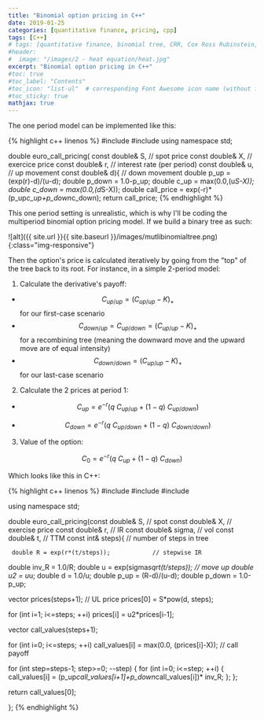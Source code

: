 ```yaml
---
title: "Binomial option pricing in C++"
date: 2019-01-25
categories: [quantitative finance, pricing, cpp]
tags: [C++]
# tags: [quantitative finance, binomial tree, CRR, Cox Ross Rubinstein, options, pricing, C++, cpp]
#header:
#  image: "/images/2 - heat equation/heat.jpg"
excerpt: "Binomial option pricing in C++"
#toc: true
#toc_label: "Contents"
#toc_icon: "list-ul"  # corresponding Font Awesome icon name (without fa prefix
#toc_sticky: true
mathjax: true
---
```


The one period model can be implemented like this:

{% highlight c++ linenos %}
#include <cmath>
#include <algorithm>
using namespace std;

double euro_call_pricing( const double& S,     // spot price
					    const double& X,     // exercice price
					    const double& r,     // interest rate (per period)
					    const double& u,     // up movement
					    const double& d){   // down movement
   double p_up = (exp(r)-d)/(u-d);
   double p_down = 1.0-p_up;
   double c_up = max(0.0,(u*S-X));
   double c_down = max(0.0,(d*S-X));
   double call_price = exp(-r)* (p_up*c_up+p_down*c_down);
   return call_price;
{% endhighlight %}

This one period setting is unrealistic, which is why I'll be coding the multiperiod binomial option pricing model. If we build a binary tree as such:

![alt]({{ site.url }}{{ site.baseurl }}/images/mutlibinomialtree.png)
{:class="img-responsive"}

Then the option's price is calculated iteratively by going from the "top" of the tree back to its root. For instance, in a simple 2-period model:

1) Calculate the derivative's payoff:

-	$$C_{up/up}=\left(C_{up/up}-K\right)_ + $$ for our first-case scenario
-	$$C_{down/up}=C_{up/down}=\left(C_{up/up}-K\right)_ +$$  for a recombining tree (meaning the downward move and the upward move are of equal intensity)
-	$$C_{down/down}=\left(C_{up/up}-K\right)_ +$$ for our last-case scenario

2) Calculate the 2 prices at period 1:

-	$$C_{up} = e^{-r}\left(q\ C_{up/up} + (1 - q)\ C_{up/down}\right)$$

-	$$C_{down} = e^{-r}\left(q\ C_{up/down} + (1 - q)\ C_{down/down}\right)$$

3) Value of the option:

$$C_0 = e^{-r}\left(q\ C_{up} + (1 - q)\ C_{down}\right)$$

Which looks like this in C++:

{% highlight c++ linenos %}
#include <cmath>
#include <algorithm>
#include <vector>

using namespace std;

double euro_call_pricing(const double& S, // spot
					const double& X,     // exercise price
					const double& r,     // IR
					const double& sigma, // vol
					const double& t,     // TTM
					const int& steps){  // number of steps in tree

	 double R = exp(r*(t/steps));            // stepwise IR
   double inv_R = 1.0/R;
   double u = exp(sigma*sqrt(t/steps));    // move up
   double u2 = u*u;
   double d = 1.0/u;
   double p_up = (R-d)/(u-d);
   double p_down = 1.0-p_up;

   vector<double> prices(steps+1);       // UL price
   prices[0] = S*pow(d, steps);

   for (int i=1; i<=steps; ++i) prices[i] = u2*prices[i-1];

   vector<double> call_values(steps+1);

   for (int i=0; i<=steps; ++i) call_values[i] = max(0.0, (prices[i]-X)); // call payoff

   for (int step=steps-1; step>=0; --step) {
      for (int i=0; i<=step; ++i) {
	 call_values[i] = (p_up*call_values[i+1]+p_down*call_values[i])* inv_R;
      };
   };

   return call_values[0];

};
{% endhighlight %}
